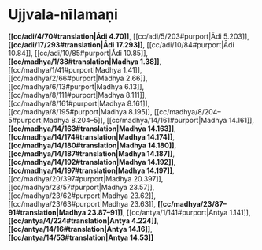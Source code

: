 # Ujjvala-nīlamaṇi

**[[cc/adi/4/70#translation|Ādi 4.70]]**, [[cc/adi/5/203#purport|Ādi 5.203]], **[[cc/adi/17/293#translation|Ādi 17.293]]**, [[cc/adi/10/84#purport|Ādi 10.84]], [[cc/adi/10/85#purport|Ādi 10.85]], **[[cc/madhya/1/38#translation|Madhya 1.38]]**, [[cc/madhya/1/41#purport|Madhya 1.41]], [[cc/madhya/2/66#purport|Madhya 2.66]], [[cc/madhya/6/13#purport|Madhya 6.13]], [[cc/madhya/8/111#purport|Madhya 8.111]], [[cc/madhya/8/161#purport|Madhya 8.161]], [[cc/madhya/8/195#purport|Madhya 8.195]], [[cc/madhya/8/204–5#purport|Madhya 8.204–5]], [[cc/madhya/14/161#purport|Madhya 14.161]], **[[cc/madhya/14/163#translation|Madhya 14.163]]**, **[[cc/madhya/14/174#translation|Madhya 14.174]]**, **[[cc/madhya/14/180#translation|Madhya 14.180]]**, **[[cc/madhya/14/187#translation|Madhya 14.187]]**, **[[cc/madhya/14/192#translation|Madhya 14.192]]**, **[[cc/madhya/14/197#translation|Madhya 14.197]]**, [[cc/madhya/20/397#purport|Madhya 20.397]], [[cc/madhya/23/57#purport|Madhya 23.57]], [[cc/madhya/23/62#purport|Madhya 23.62]], [[cc/madhya/23/63#purport|Madhya 23.63]], **[[cc/madhya/23/87–91#translation|Madhya 23.87–91]]**, [[cc/antya/1/141#purport|Antya 1.141]], **[[cc/antya/4/224#translation|Antya 4.224]]**, **[[cc/antya/14/16#translation|Antya 14.16]]**, **[[cc/antya/14/53#translation|Antya 14.53]]**


